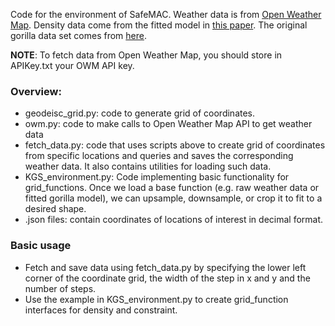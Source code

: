 Code for the environment of SafeMAC. Weather data is from [Open Weather Map](https://openweathermap.org).
Density data come from the fitted model in [this paper](https://arxiv.org/pdf/2110.11181.pdf).
The original gorilla data set comes from [here](https://www.rdocumentation.org/packages/spatstat/versions/1.52-1/topics/gorillas). 

**NOTE**: To fetch data from Open Weather Map, you should store in APIKey.txt your OWM API key.

### Overview:
 - geodeisc_grid.py: code to generate grid of coordinates.
 - owm.py: code to make calls to Open Weather Map API to get weather data
 - fetch_data.py: code that uses scripts above to create grid of coordinates from
 specific locations and queries and saves the corresponding weather data. It also 
 contains utilities for loading such data.
  - KGS_environment.py: Code implementing basic functionality for grid_functions.
  Once we load a base function (e.g. raw weather data or fitted gorilla model),
  we can upsample, downsample, or crop it to fit to a desired shape.
  - .json files: contain coordinates of locations of interest in decimal format.
  
### Basic usage
 - Fetch and save data using fetch_data.py by specifying the lower left corner of the 
coordinate grid, the width of the step in x and y and the number of steps.
 - Use the example in KGS_environment.py to create grid_function interfaces for
 density and constraint.

